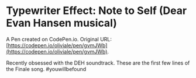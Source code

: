 # Typewriter Effect: Note to Self (Dear Evan Hansen musical)

A Pen created on CodePen.io. Original URL: [https://codepen.io/oliviale/pen/gvmJWb](https://codepen.io/oliviale/pen/gvmJWb).

Recently obsessed with the DEH soundtrack. These are the first few lines of the Finale song. #youwillbefound
